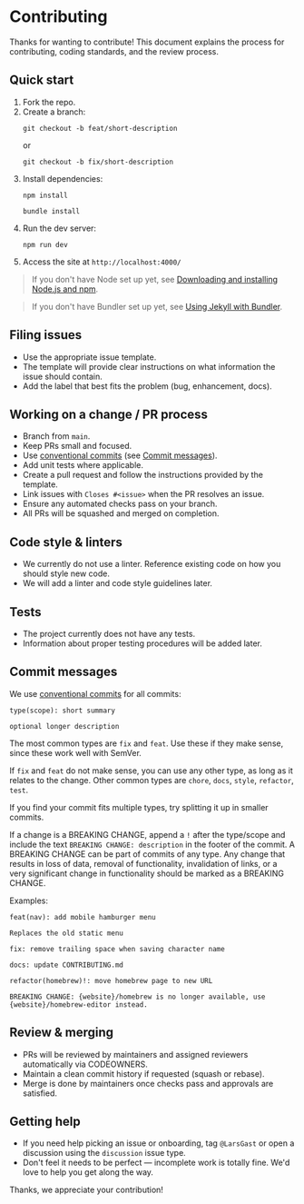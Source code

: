 # Contributing

Thanks for wanting to contribute! This document explains the process for contributing, coding standards, and the review process.

## Quick start
1. Fork the repo.
2. Create a branch:  
   ```
   git checkout -b feat/short-description
   ``` 
   or 
   ```
   git checkout -b fix/short-description
   ```
3. Install dependencies:  
   ```
   npm install
   ```
   ```
   bundle install
   ```
4. Run the dev server:  
   ```
   npm run dev
   ```
5. Access the site at `http://localhost:4000/`

> If you don't have Node set up yet, see [Downloading and installing Node.js and npm](https://docs.npmjs.com/downloading-and-installing-node-js-and-npm).

> If you don't have Bundler set up yet, see [Using Jekyll with Bundler](https://jekyllrb.com/tutorials/using-jekyll-with-bundler/).

## Filing issues
- Use the appropriate issue template.
- The template will provide clear instructions on what information the issue should contain.
- Add the label that best fits the problem (bug, enhancement, docs).

## Working on a change / PR process
- Branch from `main`.
- Keep PRs small and focused.
- Use [conventional commits](https://www.conventionalcommits.org/en/v1.0.0/) (see [Commit messages](#commit-messages)).
- Add unit tests where applicable.
- Create a pull request and follow the instructions provided by the template.
- Link issues with `Closes #<issue>` when the PR resolves an issue.
- Ensure any automated checks pass on your branch.
- All PRs will be squashed and merged on completion.

## Code style & linters
- We currently do not use a linter. Reference existing code on how you should style new code.
- We will add a linter and code style guidelines later.

## Tests
- The project currently does not have any tests.
- Information about proper testing procedures will be added later.

## Commit messages
We use [conventional commits](https://www.conventionalcommits.org/en/v1.0.0/) for all commits:

```
type(scope): short summary

optional longer description
```

The most common types are `fix` and `feat`. Use these if they make sense, since these work well with SemVer.

If `fix` and `feat` do not make sense, you can use any other type, as long as it relates to the change. Other common types are `chore`, `docs`, `style`, `refactor`, `test`.

If you find your commit fits multiple types, try splitting it up in smaller commits.

If a change is a BREAKING CHANGE, append a `!` after the type/scope and include the text `BREAKING CHANGE: description` in the footer of the commit. A BREAKING CHANGE can be part of commits of any type. Any change that results in loss of data, removal of functionality, invalidation of links, or a very significant change in functionality should be marked as a BREAKING CHANGE.

Examples:

```
feat(nav): add mobile hamburger menu

Replaces the old static menu
```

```
fix: remove trailing space when saving character name
```

```
docs: update CONTRIBUTING.md
```

```
refactor(homebrew)!: move homebrew page to new URL

BREAKING CHANGE: {website}/homebrew is no longer available, use {website}/homebrew-editor instead.
```

## Review & merging
- PRs will be reviewed by maintainers and assigned reviewers automatically via CODEOWNERS.
- Maintain a clean commit history if requested (squash or rebase).
- Merge is done by maintainers once checks pass and approvals are satisfied.

## Getting help
- If you need help picking an issue or onboarding, tag `@LarsGast` or open a discussion using the `discussion` issue type.
- Don't feel it needs to be perfect — incomplete work is totally fine. We'd love to help you get along the way.

Thanks, we appreciate your contribution!